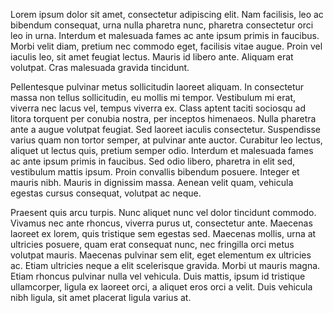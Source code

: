 Lorem ipsum dolor sit amet, consectetur adipiscing elit. Nam facilisis, 
leo ac bibendum consequat, urna nulla pharetra nunc, pharetra consectetur 
orci leo in urna. Interdum et malesuada fames ac ante ipsum primis in 
faucibus. Morbi velit diam, pretium nec commodo eget, facilisis vitae 
augue. Proin vel iaculis leo, sit amet feugiat lectus. Mauris id libero 
ante. Aliquam erat volutpat. Cras malesuada gravida tincidunt.

Pellentesque pulvinar metus sollicitudin laoreet aliquam. In consectetur 
massa non tellus sollicitudin, eu mollis mi tempor. Vestibulum mi erat, 
viverra nec lacus vel, tempus viverra ex. Class aptent taciti sociosqu 
ad litora torquent per conubia nostra, per inceptos himenaeos. Nulla 
pharetra ante a augue volutpat feugiat. Sed laoreet iaculis consectetur. 
Suspendisse varius quam non tortor semper, at pulvinar ante auctor. 
Curabitur leo lectus, aliquet ut lectus quis, pretium semper odio. 
Interdum et malesuada fames ac ante ipsum primis in faucibus. Sed odio 
libero, pharetra in elit sed, vestibulum mattis ipsum. Proin convallis 
bibendum posuere. Integer et mauris nibh. Mauris in dignissim massa. 
Aenean velit quam, vehicula egestas cursus consequat, volutpat ac neque.

Praesent quis arcu turpis. Nunc aliquet nunc vel dolor tincidunt commodo. 
Vivamus nec ante rhoncus, viverra purus ut, consectetur ante. Maecenas 
laoreet ex lorem, quis tristique sem egestas sed. Maecenas mollis, urna 
at ultricies posuere, quam erat consequat nunc, nec fringilla orci metus 
volutpat mauris. Maecenas pulvinar sem elit, eget elementum ex ultricies 
ac. Etiam ultricies neque a elit scelerisque gravida. Morbi ut mauris 
magna. Etiam rhoncus pulvinar nulla vel vehicula. Duis mattis, ipsum id 
tristique ullamcorper, ligula ex laoreet orci, a aliquet eros orci a 
velit. Duis vehicula nibh ligula, sit amet placerat ligula varius at.
